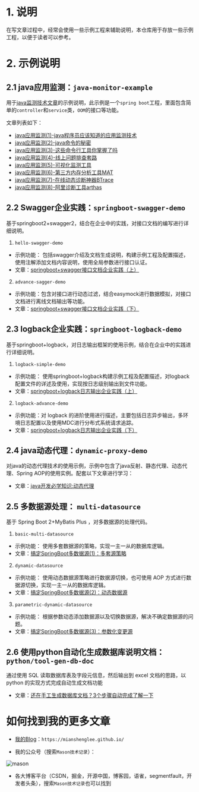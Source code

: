 # 1. 说明

在写文章过程中，经常会使用一些示例工程来辅助说明，本仓库用于存放一些示例工程，以便于读者可以参考。

# 2. 示例说明

## 2.1 java应用监测：`java-monitor-example`

用于[java监测技术文章](https://mianshenglee.github.io/)的示例说明，此示例是一个`spring boot`工程，里面包含简单的`controller`和`service`类，`OOM`的接口等功能。

文章列表如下：

- [java应用监测(1)-java程序员应该知道的应用监测技术](https://mianshenglee.github.io/2019/08/23/java-monitor-1.html)
- [java应用监测(2)-java命令的秘密]( https://mianshenglee.github.io/2019/08/24/java-monitor-2.html )
- [java应用监测(3)-这些命令行工具你掌握了吗]( https://mianshenglee.github.io/2019/08/25/java-monitor-3.html )
- [java应用监测(4)-线上问题排查套路]( https://mianshenglee.github.io/2019/08/26/java-monitor-4.html )
- [java应用监测(5)-可视化监测工具]( https://mianshenglee.github.io/2019/08/27/java-monitor-5.html )
- [java应用监测(6)-第三方内存分析工具MAT]( https://mianshenglee.github.io/2019/08/29/java-monitor-6.html )
- [java应用监测(7)-在线动态诊断神器BTrace]( https://mianshenglee.github.io/2019/08/30/java-monitor-7.html )
- [java应用监测(8)-阿里诊断工具arthas]( https://mianshenglee.github.io/2019/08/31/java-monitor-8.html )

## 2.2 Swagger企业实践：`springboot-swagger-demo`

基于springboot2+swagger2，结合在企业中的实践，对接口文档的编写进行详细说明。

1. `hello-swagger-demo`

- 示例功能： 包括swagger介绍及文档生成说明，构建示例工程及配置描述，使用注解添加文档内容说明，使用全局参数进行接口认证。
- 文章：[springboot+swagger接口文档企业实践（上）](https://mianshenglee.github.io/2019/11/13/springboot-swagger1.html)

2. `advance-sagger-demo`

- 示例功能：包含对接口进行动态过滤，结合easymock进行数据模拟，对接口文档进行离线文档输出等功能。
- 文章：[springboot+swagger接口文档企业实践（下）](https://mianshenglee.github.io/2019/11/21/springboot-swagger2.html)

## 2.3 logback企业实践：`springboot-logback-demo`

基于springboot+logback，对日志输出框架的使用示例，结合在企业中的实践进行详细说明。

1. `logback-simple-demo`

- 示例功能： 使用springboot+logback构建示例工程及配置描述，对logback配置文件的详述及使用，实现按日志级别输出到文件功能。
- 文章：[springboot+logback日志输出企业实践（上）](https://mianshenglee.github.io/2019/11/28/logback1.html)

2. `logback-advance-demo`

- 示例功能：对 logback 的进阶使用进行描述，主要包括日志异步输出，多环境日志配置以及使用MDC进行分布式系统请求追踪。
- 文章：[springboot+logback日志输出企业实践（下）]( https://mianshenglee.github.io/2019/11/29/logback2.html )



## 2.4 java动态代理：`dynamic-proxy-demo`

对java的动态代理技术的使用示例，示例中包含了java反射、静态代理、动态代理、Spring AOP的使用实例。配套以下文章进行学习：

- 文章：[java开发必学知识:动态代理](https://mianshenglee.github.io/2019/12/20/dynamicproxy.html)



## 2.5 多数据源处理： `multi-datasource`

基于 Spring Boot 2+MyBatis Plus ，对多数据源的处理代码。

1. `basic-multi-datasource`
- 示例功能： 使用多套数据源的策略，实现一主一从的数据库逻辑。
- 文章：[搞定SpringBoot多数据源(1)：多套源策略](https://mianshenglee.github.io/2020/01/13/multi-datasource-1.html)

2. `dynamic-datasource`

- 示例功能： 使用动态数据源策略进行数据源切换，也可使用 AOP 方式进行数据源切换，实现一主一从的数据库逻辑。
- 文章：[搞定SpringBoot多数据源(2)：动态数据源](https://mianshenglee.github.io/2020/01/13/multi-datasource-2.html)

3. `parametric-dynamic-datasource`

- 示例功能： 根据参数动态添加数据源以及切换数据源，解决不确定数据源的问题。
- 文章：[搞定SpringBoot多数据源(3)：参数化变更源](https://mianshenglee.github.io/2020/01/13/multi-datasource-3.html)

## 2.6 使用python自动化生成数据库说明文档：` python/tool-gen-db-doc `

通过使用 SQL 读取数据库表及字段元信息，然后输出到 excel 文档的思路，以 python 的实现方式完成自动生成文档功能

- 文章：[还在手工生成数据库文档？3个步骤自动完成了解一下](https://mianshenglee.github.io/2020/08/30/db-doc-python.html)

# 如何找到我的更多文章

- [我的Blog](https://mianshenglee.github.io)：`https://mianshenglee.github.io/`

- 我的公众号（搜索`Mason技术记录`）：

![mason](https://gitee.com/mianshenglee/datastorage/raw/master/md-photo/myphoto/wx/wx-public.jpg)

- 各大博客平台（CSDN，掘金，开源中国，博客园，语雀，segmentfault，开发者头条），搜索`Mason技术记录`也可以找到









